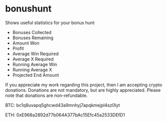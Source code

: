 # bonushunt
Shows useful statistics for your bonus hunt
- Bonuses Collected
- Bonuses Remaining
- Amount Won
- Profit
- Average Win Required
- Average X Required
- Running Average Win
- Running Average X
- Projected End Amount

If you appreciate my work regarding this project, then I am accepting crypto donations. Donations are not mandatory, but are highly appreciated. Please note that donations are non-refundable.

BTC: bc1q8uvapq5ghcwd43a9mnhyj7apqkmejpl4sz0lyt

ETH: 0xE968a2892d77b064A377bAc15Efc45a2533DEfD1
